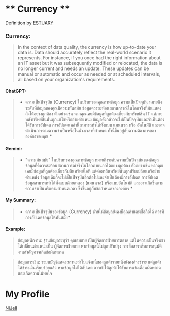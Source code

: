 # ** Currency **
Definition by [ESTUARY](https://estuary.dev/data-quality/)

### **Currency:**
> In the context of data quality, the currency is how up-to-date your data is. Data should accurately reflect the real-world scenario it represents. For instance, if you once had the right information about an IT asset but it was subsequently modified or relocated, the data is no longer current and needs an update. These updates can be manual or automatic and occur as needed or at scheduled intervals, all based on your organization's requirements.

#### **ChatGPT:**
> * ความเป็นปัจจุบัน (Currency)
ในบริบทของคุณภาพข้อมูล ความเป็นปัจจุบัน หมายถึงระดับที่ข้อมูลของคุณมีความทันสมัย ข้อมูลควรสะท้อนสถานการณ์ในโลกจริงที่มันแสดงถึงได้อย่างถูกต้อง ตัวอย่างเช่น หากคุณเคยมีข้อมูลที่ถูกต้องเกี่ยวกับทรัพย์สิน IT แต่ภายหลังทรัพย์สินนั้นถูกแก้ไขหรือย้ายตำแหน่ง ข้อมูลดังกล่าวจะไม่เป็นปัจจุบันและจำเป็นต้องได้รับการอัปเดต
การอัปเดตเหล่านี้สามารถทำได้ทั้งแบบ แมนนวล หรือ อัตโนมัติ และอาจดำเนินการตามความจำเป็นหรือในช่วงเวลาที่กำหนด ทั้งนี้ขึ้นอยู่กับความต้องการขององค์กรของคุณ *
#### **Gemini:**
> * "ความทันสมัย" ในบริบทของคุณภาพข้อมูล หมายถึงระดับความเป็นปัจจุบันของข้อมูล ข้อมูลที่ดีควรสะท้อนสถานการณ์จริงในโลกภายนอกได้อย่างถูกต้อง ตัวอย่างเช่น หากคุณเคยมีข้อมูลที่ถูกต้องเกี่ยวกับสินทรัพย์ไอที แต่ต่อมาสินทรัพย์นั้นถูกปรับเปลี่ยนหรือย้ายตำแหน่ง ข้อมูลเดิมก็จะไม่เป็นปัจจุบันอีกต่อไปและจำเป็นต้องมีการอัปเดต
การอัปเดตข้อมูลสามารถทำได้ทั้งแบบด้วยตนเอง (แมนนวล) หรือแบบอัตโนมัติ และอาจเกิดขึ้นตามความจำเป็นหรือตามกำหนดเวลา ซึ่งขึ้นอยู่กับข้อกำหนดขององค์กร *

#### **My Summary:**
> * ความเป็นปัจจุบันของข้อมูล (Currency) ช่วยให้ข้อมูลยังคงมีคุณค่าและเชื่อถือได้ ควรมีการอัปเดตข้อมูลให้ทันสมัย*

#### **Example:**
>ข้อมูลพนักงาน:
ฐานข้อมูลระบุว่า คุณสมชาย เป็นผู้จัดการฝ่ายการตลาด แต่ในความเป็นจริงเขาได้เปลี่ยนตำแหน่งเป็น ผู้จัดการฝ่ายขาย หากข้อมูลนี้ไม่ถูกปรับปรุง การสื่อสารหรือการอนุมัติงานสำคัญอาจเกิดข้อผิดพลาด

>ข้อมูลการเงิน:
ระบบบัญชีแสดงสถานะว่าใบแจ้งหนี้ของลูกค้ารายหนึ่งยังคงค้างชำระ แต่ลูกค้าได้ชำระเงินเรียบร้อยแล้ว หากข้อมูลไม่ได้อัปเดต อาจทำให้ลูกค้าได้รับการแจ้งเตือนผิดพลาดและเกิดความไม่พอใจ

# My Profile
[NiJell](https://9Jell.github.io/)
